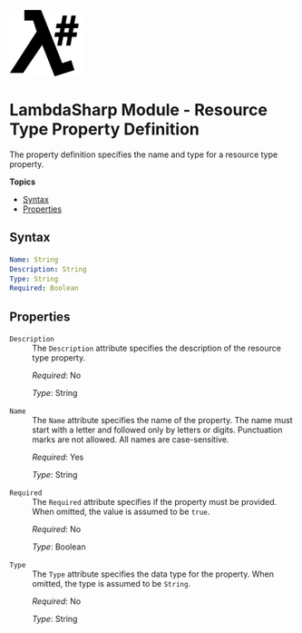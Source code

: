 ![λ#](LambdaSharp_v2_small.png)

# LambdaSharp Module - Resource Type Property Definition

The property definition specifies the name and type for a resource type property.

__Topics__
* [Syntax](#syntax)
* [Properties](#properties)

## Syntax

```yaml
Name: String
Description: String
Type: String
Required: Boolean
```

## Properties

<dl>

<dt><code>Description</code></dt>
<dd>
The <code>Description</code> attribute specifies the description of the resource type property.

<i>Required</i>: No

<i>Type</i>: String
</dd>

<dt><code>Name</code></dt>
<dd>
The <code>Name</code> attribute specifies the name of the property. The name must start with a letter and followed only by letters or digits. Punctuation marks are not allowed. All names are case-sensitive.

<i>Required</i>: Yes

<i>Type</i>: String
</dd>

<dt><code>Required</code></dt>
<dd>
The <code>Required</code> attribute specifies if the property must be provided. When omitted, the value is assumed to be <code>true</code>.

<i>Required</i>: No

<i>Type</i>: Boolean
</dd>

<dt><code>Type</code></dt>
<dd>
The <code>Type</code> attribute specifies the data type for the property. When omitted, the type is assumed to be <code>String</code>.

<i>Required</i>: No

<i>Type</i>: String
</dd>

</dl>